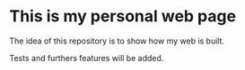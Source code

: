 # This is my personal web page

The idea of this repository is to show how my web is built.

Tests and furthers features will be added.

